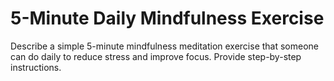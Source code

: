 # 5-Minute Daily Mindfulness Exercise

Describe a simple 5-minute mindfulness meditation exercise that someone can do daily to reduce stress and improve focus. Provide step-by-step instructions.